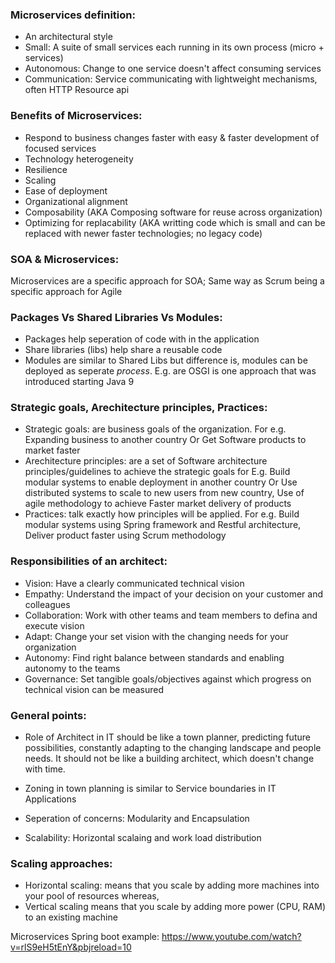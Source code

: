 ### Microservices definition:
- An architectural style
- Small: A suite of small services each running in its own process (micro + services)
- Autonomous: Change to one service doesn't affect consuming services
- Communication: Service communicating with lightweight mechanisms, often HTTP Resource api

### Benefits of Microservices:
- Respond to business changes faster with easy & faster development of focused services
- Technology heterogeneity
- Resilience
- Scaling
- Ease of deployment
- Organizational alignment
- Composability (AKA Composing software for reuse across organization)
- Optimizing for replacability (AKA writting code which is small and can be replaced with newer faster technologies; no legacy code)

### SOA & Microservices:
 Microservices are a specific approach for SOA; Same way as Scrum being a specific approach for Agile
 
### Packages Vs Shared Libraries Vs Modules:
- Packages help seperation of code with in the application
- Share libraries (libs) help share a reusable code
- Modules are similar to Shared Libs but difference is, modules can be deployed as seperate *process*. E.g. are OSGI is one approach that was introduced starting Java 9

### Strategic goals, Arechitecture principles, Practices:
- Strategic goals: are business goals of the organization. For e.g. Expanding business to another country Or Get Software products to market faster
- Arechitecture principles: are a set of Software architecture principles/guidelines to achieve the strategic goals for E.g. Build modular systems to enable deployment in another country Or Use distributed systems to scale to new users from new country, Use of agile methodology to achieve Faster market delivery of products
- Practices: talk exactly how principles will be applied. For e.g. Build modular systems using Spring framework and Restful architecture, Deliver product faster using Scrum methodology

### Responsibilities of an architect:
- Vision: Have a clearly communicated technical vision
- Empathy: Understand the impact of your decision on your customer and colleagues
- Collaboration: Work with other teams and team members to defina and execute vision
- Adapt: Change your set vision with the changing needs for your organization
- Autonomy: Find right balance between standards and enabling autonomy to the teams
- Governance: Set tangible goals/objectives against which progress on technical vision can be measured

### General points:
- Role of Architect in IT should be like a town planner, predicting future possibilities, constantly adapting to the changing landscape and people needs. It should not be like a building architect, which doesn't change with time.
- Zoning in town planning is similar to Service boundaries in IT Applications

- Seperation of concerns: Modularity and Encapsulation
- Scalability: Horizontal scalaing and work load distribution

### Scaling approaches:
- Horizontal scaling: means that you scale by adding more machines into your pool of resources whereas,
- Vertical scaling means that you scale by adding more power (CPU, RAM) to an existing machine


Microservices Spring boot example: 
https://www.youtube.com/watch?v=rlS9eH5tEnY&pbjreload=10
